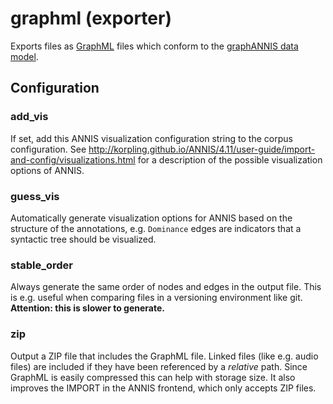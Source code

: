 # graphml (exporter)

Exports files as [GraphML](http://graphml.graphdrawing.org/) files which
conform to the [graphANNIS data model](https://korpling.github.io/graphANNIS/docs/v2/data-model.html).

## Configuration

###  add_vis

If set, add this ANNIS visualization configuration string to the corpus
configuration. See
<http://korpling.github.io/ANNIS/4.11/user-guide/import-and-config/visualizations.html>
for a description of the possible visualization options of ANNIS.

###  guess_vis

Automatically generate visualization options for ANNIS based on the
structure of the annotations, e.g. `Dominance` edges are indicators that
a syntactic tree should be visualized.

###  stable_order

Always generate the same order of nodes and edges in the output file.
This is e.g. useful when comparing files in a versioning environment
like git.
**Attention: this is slower to generate.**

###  zip

Output a ZIP file that includes the GraphML file. Linked files (like
e.g. audio files) are included if they have been referenced by a
*relative* path. Since GraphML is easily compressed this can help with
storage size. It also improves the IMPORT in the ANNIS frontend, which
only accepts ZIP files.

